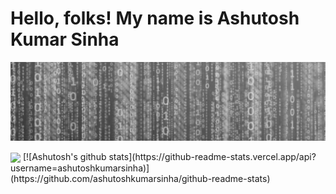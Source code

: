 # Hello, folks! My name is Ashutosh Kumar Sinha
[![Header](https://github.com/ashutoshkumarsinha/aksinha/blob/main/header.jpeg "Header")](https://github.com/ashutoshkumarsinha/aksinha)

<img align="center" src="https://github-readme-stats.vercel.app/api/<CARD_TYPE>/?username=ashutoshkumarsinha&theme=<THEME_NAME>" />
[![Ashutosh's github stats](https://github-readme-stats.vercel.app/api?username=ashutoshkumarsinha)](https://github.com/ashutoshkumarsinha/github-readme-stats)
